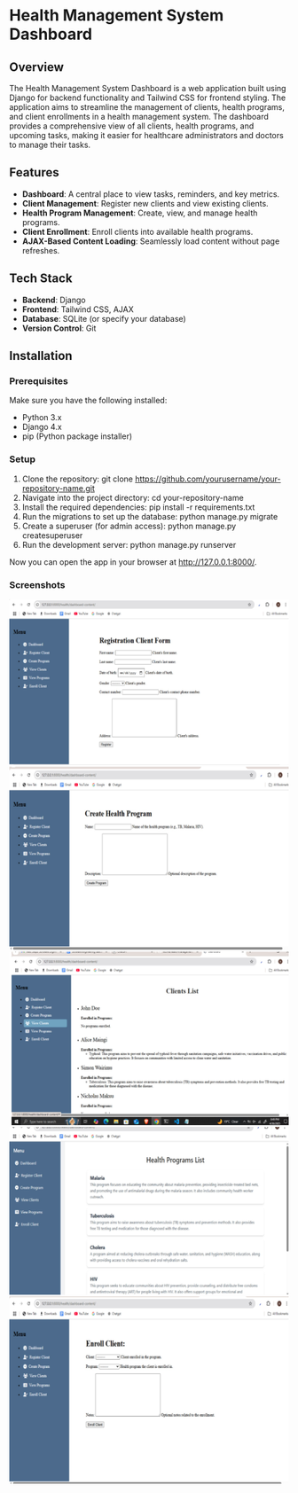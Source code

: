# Health Management System Dashboard

## Overview

The Health Management System Dashboard is a web application built using Django for backend functionality and Tailwind CSS for frontend styling. The application aims to streamline the management of clients, health programs, and client enrollments in a health management system. The dashboard provides a comprehensive view of all clients, health programs, and upcoming tasks, making it easier for healthcare administrators and doctors to manage their tasks.

## Features

- **Dashboard**: A central place to view tasks, reminders, and key metrics.
- **Client Management**: Register new clients and view existing clients.
- **Health Program Management**: Create, view, and manage health programs.
- **Client Enrollment**: Enroll clients into available health programs.
- **AJAX-Based Content Loading**: Seamlessly load content without page refreshes.

## Tech Stack

- **Backend**: Django
- **Frontend**: Tailwind CSS, AJAX
- **Database**: SQLite (or specify your database)
- **Version Control**: Git

## Installation

### Prerequisites

Make sure you have the following installed:

- Python 3.x
- Django 4.x
- pip (Python package installer)

### Setup

1. Clone the repository:
   git clone https://github.com/yourusername/your-repository-name.git
2. Navigate into the project directory:
   cd your-repository-name
3. Install the required dependencies:
   pip install -r requirements.txt
4. Run the migrations to set up the database:
   python manage.py migrate
5. Create a superuser (for admin access):
   python manage.py createsuperuser
6. Run the development server:
   python manage.py runserver

Now you can open the app in your browser at http://127.0.0.1:8000/.

### Screenshots

![Registration Screenshot](images/Screenshot1.jpg)
![Create Health Program Screenshot](images/Screenshot2.jpg)
![Client List Screenshot](images/Screenshot3.jpg)
![Health Program List Screenshot](images/Screenshot4.jpg)
![Enroll Client Program Screenshot](images/Screenshot5.jpg)
